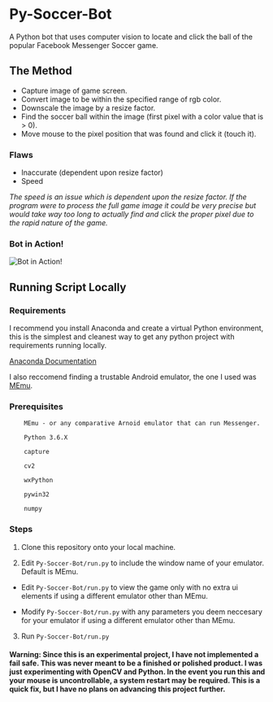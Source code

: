 # Py-Soccer-Bot
A Python bot that uses computer vision to locate and click the ball of the popular Facebook Messenger Soccer game.

## The Method
* Capture image of game screen.
* Convert image to be within the specified range of rgb color.
* Downscale the image by a resize factor.
* Find the soccer ball within the image (first pixel with a color value that is > 0).
* Move mouse to the pixel position that was found and click it (touch it).

### Flaws
* Inaccurate (dependent upon resize factor)
* Speed

_The speed is an issue which is dependent upon the resize factor. If the program were to process the full game image it could be very precise but would take way too long to actually find and click the proper pixel due to the rapid nature of the game._

### Bot in Action!
![Bot in Action!](https://i.imgur.com/T3CgQrp.gif)

## Running Script Locally

### Requirements
I recommend you install Anaconda and create a virtual Python environment, this is the simplest and cleanest way to get any python project with requirements running locally.

[Anaconda Documentation](https://docs.anaconda.com/anaconda/)

I also reccomend finding a trustable Android emulator, the one I used was [MEmu](https://www.memuplay.com/).

### Prerequisites
```
    MEmu - or any comparative Arnoid emulator that can run Messenger.
    
    Python 3.6.X

    capture
    
    cv2
    
    wxPython
    
    pywin32
    
    numpy
```

### Steps
  1. Clone this repository onto your local machine.
  
  2. Edit ```Py-Soccer-Bot/run.py``` to include the window name of your emulator. Default is MEmu.
  
  *  Edit ```Py-Soccer-Bot/run.py``` to view the game only with no extra ui elements if using a different emulator other than MEmu.
  
  *  Modify ```Py-Soccer-Bot/run.py``` with any parameters you deem neccesary for your emulator if using a different emulator other than MEmu.
  
  3. Run ```Py-Soccer-Bot/run.py```
 
#### Warning: Since this is an experimental project, I have not implemented a fail safe. This was never meant to be a finished or polished product. I was just experimenting with OpenCV and Python. In the event you run this and your mouse is uncontrollable, a system restart may be required. This is a quick fix, but I have no plans on advancing this project further.

